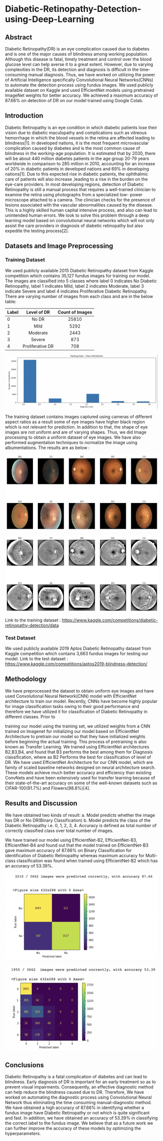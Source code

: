 # Diabetic-Retinopathy-Detection-using-Deep-Learning

## Abstract
Diabetic Retinopathy(DR) is an eye complication caused due to diabetes and is one of the major causes of blindness among working population. Although this disease is fatal, timely treatment and control over the blood glucose level can help averse it to a great extent. However, due to varying complexities in the DR, its detection and diagnosis is difficult in the time-consuming manual diagnosis. Thus, we have worked on utilizing the power of Artificial Intelligence specifically Convolutional Neural Networks(CNNs) to automate the detection process using fundus images.
We used publicly available dataset on Kaggle and used EfficientNet models using pretrained ImageNet weights for better accuracy. We achieved a maximum accuracy of 87.66% on detection of DR on our model trained using Google Colab.

## Introduction
Diabetic Retinopathy is an eye condition in which diabetic patients lose their vision due to diabetic maculopathy and complications such as vitreous hemorrhage in which the blood vessels in the retina are affected leading to blindness[1].
In developed nations, it is the most frequent microvascular complication caused by diabetes and is the most common cause of blindness in the working-age population. It is estimated that by 2030,
there will be about 440 million diabetes patients in the age group 20-79 years worldwide in comparison to 285 million in 2010, accounting for an increase of 20% in diabetic patients in developed nations and 69% in developing nations[1]. Due to this expected rise in diabetic patients, the ophthalmic care of patients will also increase ,leading to a rise in the burden on the eye-care providers.
In most developing regions, detection of Diabetic Retinopathy is still a manual process that requires a well-trained clinician to examine the retina using photographs from a specialized low- power microscope attached to a camera. The clinician checks for the presence of lesions associated with the vascular abnormalities caused by the disease. This is a highly skilled human capital intensive process, and also can lead to unintended human errors. We look to solve this problem
through a deep learning model based on convolutional neural networks which will not only assist the care providers in diagnosis of diabetic retinopathy but also expedite the testing process[2].

## Datasets and Image Preprocessing

### Training Dataset
We used publicly available 2015 Diabetic Retinopathy dataset from Kaggle competition which contains 35,127 fundus images for training our model. The images are classified into 5 classes where label 0 indicates No Diabetic Retinopathy, label 1 indicates Mild, label 2 indicates Moderate, label 3 indicate Severe and label 4 indicates Proliferative Diabetic Retinopathy. There are varying number of images from each class and are in the below table:

| Label | Level of DR | Count of Images |
| --------------------- |:---:|:---:|
| 0 | No DR | 25810 |
| 1 | Mild | 5292 |
| 2 | Moderate | 2443 |
| 3 | Severe | 873 |
| 4 | Proliferative DR | 708 |

![alt text](https://github.com/sameer7483/Diabetic-Retinopathy-Detection-using-Deep-Learning/blob/main/image_distribution.png)

The training dataset contains images captured using cameras of different aspect ratios as a result some of eye images have higher black region which is not relevant for prediction. In addition to that, the shape of eye images are not uniform and are of varying shapes. Thus, we did Image processing to obtain a uniform dataset of eye images. We have also performed augmentation techniques to normalize the image using albumentations. The results are as below :

![alt text](https://github.com/sameer7483/Diabetic-Retinopathy-Detection-using-Deep-Learning/blob/main/original_fundus.png)

![alt text](https://github.com/sameer7483/Diabetic-Retinopathy-Detection-using-Deep-Learning/blob/main/transformed_fundus.png)

Link to the training dataset : https://www.kaggle.com/competitions/diabetic-retinopathy-detection/data

### Test Dataset
We used publicly available 2019 Aptos Diabetic Retinopathy dataset from Kaggle competition which contains 3,663 fundus images for testing our model.
Link to the test dataset : https://www.kaggle.com/competitions/aptos2019-blindness-detection/


## Methodology
We have preprocessed the dataset to obtain uniform eye images and have used Convolutional Neural Network(CNN) model with EfficientNet architecture to train our model. Recently, CNNs have become highly popular for image classification tasks owing to their good performance and therefore we have utilized it for classification of Diabetic Retinopathy in different classes. Prior to
   
training our model using the training set, we utilized weights from a CNN trained on Imagenet for initializing our model based on EfficientNet Architecture to pretrain our model so that they have initialized weights before beginning the actual training. This process of pretraining is also known as Transfer Learning. We trained using EfficientNet architectures B2,B3,B4, and found that B3 performs the best among them for Diagnosis classification, where as B2 Performs the best for classification of level of DR.
We have used EfficientNet Architecture for our CNN model, which are family of scaled baseline networks designed on neural architecture search. These models achieve much better accuracy and efficiency than existing ConvNets and have been extensively used for transfer learning because of their state-of-the-art accuracy on some of the well-known datasets such as CIFAR-100(91.7%) and
Flowers(98.8%)[4].

## Results and Discussion
We have obtained two kinds of result:
a. Model predicts whether the image has DR or No DR(Binary Classification) b. Model predicts the class of the Diabetic Retinopathy i.e. 0, 1, 2, 3, 4.
Accuracy is defined as total number of correctly classified class over total number of images.
 
We have trained our model using EfficientNet-B2, EfficientNet-B3, EfficientNet-B4 and found out that the model trained on EfficientNet-B3 gave maximum accuracy of 87.66% on Binary Classification for identification of Diabetic Retinopathy whereas maximum accuracy for Multi- class classification was found when trained using EfficientNet-B2 which has an accuracy of 53.39%.

![alt text](https://github.com/sameer7483/Diabetic-Retinopathy-Detection-using-Deep-Learning/blob/main/bi-classification.png)

![alt text](https://github.com/sameer7483/Diabetic-Retinopathy-Detection-using-Deep-Learning/blob/main/class-classification.png)

## Conclusions
Diabetic Retinopathy is a fatal complication of diabetes and can lead to blindness. Early diagnosis of DR is important for an early treatment so as to prevent visual impairments. Consequently, an effective diagnostic method can help reduce the blindness caused due to DR. Therefore, We have worked on automating the diagnostic process using Convolutional Neural Network thus eliminating the time consuming manual-diagnostic method. We have obtained a high accuracy of 87.66% in identifying whether a fundus image have Diabetic Retinopathy or not which is quite significant and fast. In addition, we have obtained an accuracy of 53.39% in classifying the correct label to the fundus image. We believe that as a future work we can further improve the accuracy of these models by optimizing the hyperparameters.
